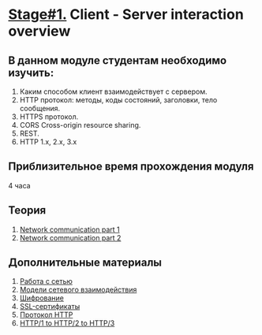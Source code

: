 # [Stage#1.](../../) Client - Server interaction overview
## В данном модуле студентам необходимо изучить:
1. Каким способом клиент взаимодействует с сервером.
2. HTTP протокол: методы, коды состояний, заголовки, тело сообщения.
3. HTTPS протокол.
4. CORS Cross-origin resource sharing.
5. REST.
6. HTTP 1.x, 2.x, 3.x

## Приблизительное время прохождения модуля
4 часа

## Теория 
1. [Network communication part 1](https://www.youtube.com/watch?v=4jA9Nea51T8)
2. [Network communication part 2](https://www.youtube.com/watch?v=_8GoJck9O9Y)

## Дополнительные материалы
1. [Работа с сетью](https://doka.guide/tools/network/)
2. [Модели сетевого взаимодействия](https://doka.guide/tools/network-models/)
3. [Шифрование](https://doka.guide/tools/encoding/)
4. [SSL-сертификаты](https://doka.guide/tools/ssl-certificates/)
5. [Протокол HTTP](https://doka.guide/tools/http-protocol/)
6. [HTTP/1 to HTTP/2 to HTTP/3](https://medium.com/@sandeep4.verma/http-1-to-http-2-to-http-3-647e73df67a8)
